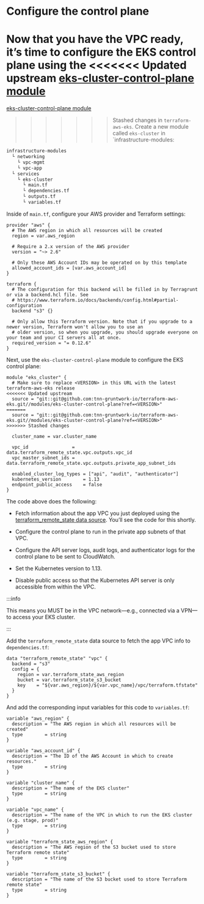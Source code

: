 # Configure the control plane

Now that you have the VPC ready, it’s time to configure the EKS control plane using the
<<<<<<< Updated upstream
[eks-cluster-control-plane module](https://github.com/tnn-gruntwork-io/terraform-aws-eks/tree/master/modules/eks-cluster-control-plane)
=======
[eks-cluster-control-plane module](https://github.com/tnn-gruntwork-io/terraform-aws-eks/tree/master/modules/eks-cluster-control-plane)
>>>>>>> Stashed changes
in `terraform-aws-eks`. Create a new module called `eks-cluster` in \`infrastructure-modules:

```bash
infrastructure-modules
  └ networking
    └ vpc-mgmt
    └ vpc-app
  └ services
    └ eks-cluster
      └ main.tf
      └ dependencies.tf
      └ outputs.tf
      └ variables.tf
```

Inside of `main.tf`, configure your AWS provider and Terraform settings:

```hcl title=infrastructure-modules/services/eks-cluster/main.tf
provider "aws" {
  # The AWS region in which all resources will be created
  region = var.aws_region

  # Require a 2.x version of the AWS provider
  version = "~> 2.6"

  # Only these AWS Account IDs may be operated on by this template
  allowed_account_ids = [var.aws_account_id]
}

terraform {
  # The configuration for this backend will be filled in by Terragrunt or via a backend.hcl file. See
  # https://www.terraform.io/docs/backends/config.html#partial-configuration
  backend "s3" {}

  # Only allow this Terraform version. Note that if you upgrade to a newer version, Terraform won't allow you to use an
  # older version, so when you upgrade, you should upgrade everyone on your team and your CI servers all at once.
  required_version = "= 0.12.6"
}
```

Next, use the `eks-cluster-control-plane` module to configure the EKS control plane:

```hcl title=infrastructure-modules/services/eks-cluster/main.tf
module "eks_cluster" {
  # Make sure to replace <VERSION> in this URL with the latest terraform-aws-eks release
<<<<<<< Updated upstream
  source = "git::git@github.com:tnn-gruntwork-io/terraform-aws-eks.git//modules/eks-cluster-control-plane?ref=<VERSION>"
=======
  source = "git::git@github.com:tnn-gruntwork-io/terraform-aws-eks.git//modules/eks-cluster-control-plane?ref=<VERSION>"
>>>>>>> Stashed changes

  cluster_name = var.cluster_name

  vpc_id                = data.terraform_remote_state.vpc.outputs.vpc_id
  vpc_master_subnet_ids = data.terraform_remote_state.vpc.outputs.private_app_subnet_ids

  enabled_cluster_log_types = ["api", "audit", "authenticator"]
  kubernetes_version        = 1.13
  endpoint_public_access    = false
}
```

The code above does the following:

- Fetch information about the app VPC you just deployed using the
  [terraform_remote_state data source](https://www.terraform.io/docs/providers/terraform/d/remote_state.html). You’ll see
  the code for this shortly.

- Configure the control plane to run in the private app subnets of that VPC.

- Configure the API server logs, audit logs, and authenticator logs for the control plane to be sent to CloudWatch.

- Set the Kubernetes version to 1.13.

- Disable public access so that the Kubernetes API server is only accessible from within the VPC.

:::info

This means you MUST be in the VPC network—e.g., connected via a VPN—to access your EKS cluster.

:::

Add the `terraform_remote_state` data source to fetch the app VPC info to `dependencies.tf`:

```hcl title=infrastructure-modules/services/eks-cluster/dependencies.tf
data "terraform_remote_state" "vpc" {
  backend = "s3"
  config = {
    region = var.terraform_state_aws_region
    bucket = var.terraform_state_s3_bucket
    key    = "${var.aws_region}/${var.vpc_name}/vpc/terraform.tfstate"
  }
}
```

And add the corresponding input variables for this code to `variables.tf`:

```hcl title=infrastructure-modules/services/eks-cluster/variables.tf
variable "aws_region" {
  description = "The AWS region in which all resources will be created"
  type        = string
}

variable "aws_account_id" {
  description = "The ID of the AWS Account in which to create resources."
  type        = string
}

variable "cluster_name" {
  description = "The name of the EKS cluster"
  type        = string
}

variable "vpc_name" {
  description = "The name of the VPC in which to run the EKS cluster (e.g. stage, prod)"
  type        = string
}

variable "terraform_state_aws_region" {
  description = "The AWS region of the S3 bucket used to store Terraform remote state"
  type        = string
}

variable "terraform_state_s3_bucket" {
  description = "The name of the S3 bucket used to store Terraform remote state"
  type        = string
}
```
